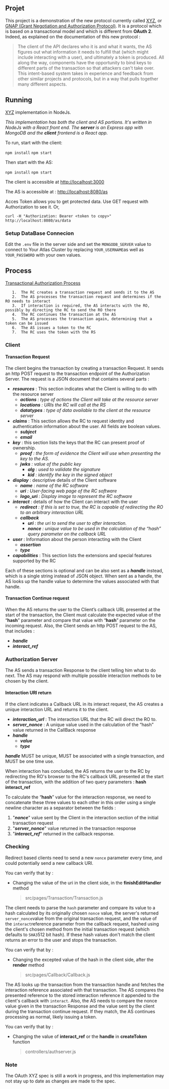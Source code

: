 ## Projet 

This project is a demonstration of the new protocol currently called [XYZ](https://oauth.xyz), or [GNAP (Grant Negotiation and Authorization Protocol)](https://datatracker.ietf.org/wg/txauth/about/). It is a protocol which is based on a transactional model and which is different from **OAuth 2**. Indeed, as explained on the documentation of this new protocol : 
>The client of the API declares who it is and what it wants, the AS figures out what information it needs to fulfill that (which might include interacting with a user), and ultimately a token is produced. All along the way, components have the opportunity to bind keys to different parts of the transaction so that attackers can't take over. This intent-based system takes in experience and feedback from other similar projects and protocols, but in a way that pulls together many different aspects.

## Running

[XYZ](https://oauth.xyz) implementation in NodeJs.

*This implementation has both the client and AS portions. It's written in NodeJs with a React front end. The **server** is an Express app with MongoDB and the **client** frontend is a React app.*

To run, start with the client:

`npm install`
`npm start`

Then start with the AS:

`npm install`
`npm start`

The client is accessible at <http://localhost:3000>

The AS is accessible at : <http://localhost:8080/as>

Acces Token allows you to get protected data. Use GET request with Authorization to see it. Or, 

`curl -H "Authorization: Bearer <token to copy>" http://localhost:8080/as/data`

### Setup DataBase Connecion 

Edit the `.env` file in the server side and set the `MONGODB_SERVER` value to connect to Your Atlas Cluster by 
replacing `YOUR_USERNAME`as well as `YOUR_PASSWORD` with your own values.  

## Process
[Transactional Authorization Process](https://tools.ietf.org/html/draft-richer-transactional-authz-08#page-3)
```sequence
   1.  The RC creates a transaction request and sends it to the AS
   2.  The AS processes the transaction request and determines if the RO needs to interact
   3.  If interaction is required, the AS interacts with the RO, possibly by directing the RC to send the RO there
   4.  The RC continues the transaction at the AS
   5.  The AS processes the transaction again, determining that a token can be issued
   6.  The AS issues a token to the RC
   7.  The RC uses the token with the RS
```
### Client 
#### Transaction Request
The client begins the transaction by creating a transaction Request. It sends an http POST request to the transaction endpoint of the Authorization Server. The request is a JSON document that contains several parts :

- ***resources*** : This section indicates what the Client is willing to do with the resource server
	- ***actions** : type of actions the Client will take at the resource server*
	- ***locations** : URIs the RC will call at the RS*
	-   ***datatypes** : type of data available to the client at the resource server*
-  ***claims*** : This section allows the RC to request identity and authentication information about the user. All fields are boolean values.
	-   ***subject***
	-   ***email***
-   ***key*** : this section lists the keys that the RC can present proof of ownership.
	-   ***proof** : the form of evidence the Client will use when presenting the key to the AS.*
	-   ***jwks** : value of the public key*
		-   ***alg** : used to validate the signature*
		-   ***kid** : identify the key in the signed object*
-   ***display*** : descriptive details of the Client software
	-   ***name** : name of the RC software*  
	-   ***uri** : User-facing web page of the RC software*
	-   ***logo_uri** : Display image to represent the RC software*
-   ***interact*** : details of how the Client can interact with the user
	-   ***redirect** : If this is set to true, the RC is capable of redirecting the RO to an arbitrary interaction URL*   
	-   ***callback***
		-   ***uri** : the uri to send the user to after interaction.*
	    -   ***nonce** : unique value to be used in the calculation of the “hash” query parameter on the callback URL*
-   ***user*** : Information about the person interacting with the Client
	-   ***assertion***
	-   ***type***
-   ***capabilities*** : This section lists the extensions and special features supported by the RC

Each of these sections is optional and can be also sent as a ***handle*** instead, which is a single string instead of JSON object. When sent as a handle, the AS looks up the handle value to determine the values associated with that handle.

#### Transaction Continue request
When the AS returns the user to the Client’s callback URL presented at the start of the transaction, the Client must calculate the expected value of the “**hash**” parameter and compare that value with “**hash**” parameter on the incoming request. Also, the Client sends an http POST request to the AS, that includes :
-   ***handle***
-   ***interact_ref***

### Authorization Server
The AS sends a transaction Response to the client telling him what to do next. The AS may respond with multiple possible interaction methods to be chosen by the client.

#### Interaction URI return
If the client indicates a Callback URL in its interact request, the AS creates a unique interaction URL and returns it to the client.
-   ***interaction_url*** : The interaction URL that the RC will direct the RO to.
-   ***server_nonce*** : A unique value used in the calculation of the “hash” value returned in the CallBack response
-   ***handle***
	-   ***value***
	-   ***type***

***handle*** MUST be unique, MUST be associated with a single transaction, and MUST be one time use.

When interaction has concluded, the AS returns the user to the RC by redirecting the RO's browser to the RC's callback URL presented at the start of the transaction, with the addition of two query parameters :
**hash**
**interact_ref**

To calculate the “**hash**” value for the interaction response, we need to concatenate these three values to each other in this order using a single newline character as a separator between the fields : 

 1. "***nonce***" value sent by the Client in the interaction section of the initial transaction request
 2. "***server_nonce***" value returned in the transaction response
 3. "***interact_ref***" returned in the callback response.

### Checking

Redirect based clients need to send a new `nonce` parameter every time, and could potentially send a new callback URI. 

You can verify that by :

- Changing the value of the uri in the client side, in the **finishEditHandler** method 
	> src/pages/Transaction/Transaction.js  

The client needs to parse the `hash` parameter and compare its value to a hash calculated by its originally chosen `nonce` value, the server's returned `server_nonce`value from the original transaction request, and the value of the `interact`reference parameter from the callback request, hashed using the client's chosen method from the initial transaction request (which defaults to `SHA3`512 bit hash). If these hash values don't match the client returns an error to the user and stops the transaction.

You can verify that by :

- Changing the excepted value of the hash in the client side, after the **render** method 
	> src/pages/Callback/Callback.js  

The AS looks up the transaction from the transaction handle and fetches the interaction reference associated with that transaction. The AS compares the presented reference to the stored interaction reference it appended to the client's callback with `interact`. Also, the AS needs to compare the nonce value given in the transaction Response and the value sent by the client during the transaction continue request. If they match, the AS continues processing as normal, likely issuing a token. 

You can verify that by :

- Changing the value of **interact_ref** or the **handle** in **createToken** function 
	> controllers/authserver.js

### Note 
The OAuth XYZ spec is still a work in progress, and this implementation may not stay up to date as changes are made to the spec.